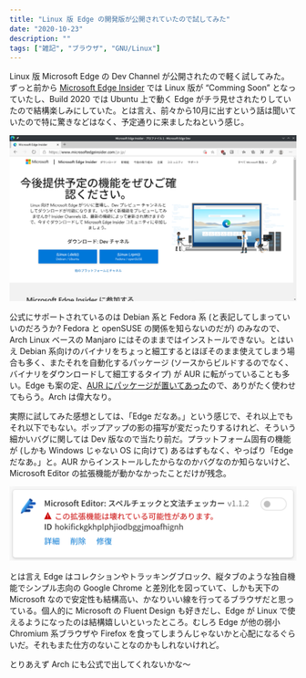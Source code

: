 ```yaml
---
title: "Linux 版 Edge の開発版が公開されていたので試してみた"
date: "2020-10-23"
description: ""
tags: ["雑記", "ブラウザ", "GNU/Linux"]
--- 
```


Linux 版 Microsoft Edge の Dev Channel が公開されたので軽く試してみた。ずっと前から [Microsoft Edge Insider](https://www.microsoftedgeinsider.com/ja-jp/) では Linux 版が “Comming Soon” となっていたし、Build 2020 では Ubuntu 上で動く Edge がチラ見せされたりしていたので結構楽しみにしていた。とは言え、前々から10月に出すという話は聞いていたので特に驚きなどはなく、予定通りに来ましたねという感じ。

![](./edgeinsider.png)

公式にサポートされているのは Debian 系と Fedora 系 (と表記してしまっていいのだろうか? Fedora と openSUSE の関係を知らないのだが) のみなので、Arch Linux ベースの Manjaro にはそのままではインストールできない。とはいえ Debian 系向けのバイナリをちょっと細工するとほぼそのまま使えてしまう場合も多く、またそれを自動化するパッケージ (ソースからビルドするのでなく、バイナリをダウンロードして細工するタイプ) が AUR に転がっていることも多い。Edge も案の定、[AUR にパッケージが置いてあった](https://aur.archlinux.org/packages/microsoft-edge-dev-bin/)ので、ありがたく使わせてもらう。Arch は偉大なり。

実際に試してみた感想としては、「Edge だなあ。」という感じで、それ以上でもそれ以下でもない。ポップアップの影の描写が変だったりするけれど、そういう細かいバグに関しては Dev 版なので当たり前だ。プラットフォーム固有の機能が (しかも Windows じゃない OS に向けて) あるはずもなく、やっぱり「Edgeだなあ。」と。AUR からインストールしたからなのかバグなのか知らないけど、Microsoft Editor の拡張機能が動かなかったことだけが残念。

![](./mseditor_broken.png)

とは言え Edge はコレクションやトラッキングブロック、縦タブのような独自機能でシンプル志向の Google Chrome と差別化を図っていて、しかも天下の Microsoft なので安定性も結構高い、かなりいい線を行ってるブラウザだと思っている。個人的に Microsoft の Fluent Design も好きだし、Edge が Linux で使えるようになったのは結構嬉しいといったところ。むしろ Edge が他の弱小 Chromium 系ブラウザや Firefox を食ってしまうんじゃないかと心配になるぐらいだ。それもまた仕方のないことなのかもしれないけれど。

とりあえず Arch にも公式で出してくれないかな〜
